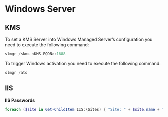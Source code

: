 # Windows Server

## KMS

To set a KMS Server into Windows Managed Server’s configuration you need to execute the following command:

```powershell
slmgr /skms <KMS-FQDN>:1688
```

To trigger Windows activation you need to execute the following command:

```powershell
slmgr /ato
```

## IIS

**IIS Passwords**

```powershell
foreach ($site in Get-ChildItem IIS:\Sites) { "Site: " + $site.name + " - " + "User: " + $site.userName + "PW: " + $site.password }
```
